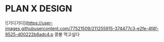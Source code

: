 # PLAN X DESIGN
![기디기디](https://user-images.githubusercontent.com/77521509/211255915-374477c3-e2fe-4f4f-9525-d00222b6adc4.p
콩불 먹고싶다
